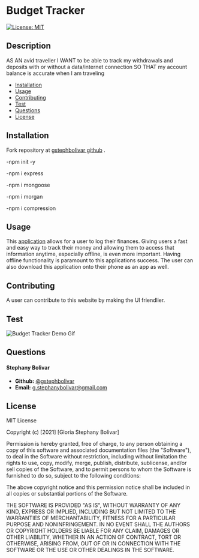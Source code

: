 # Budget Tracker

[![License: MIT](https://img.shields.io/badge/License-MIT-yellow.svg)](https://opensource.org/licenses/MIT)

## Description

AS AN avid traveller
I WANT to be able to track my withdrawals and deposits with or without a data/internet connection
SO THAT my account balance is accurate when I am traveling


* [Installation](#installation)
* [Usage](#usage)
* [Contributing](#usage)
* [Test](#test)
* [Questions](#questions)
* [License](#license)

## Installation

Fork repository at [gstephbolivar github](https://github.com/gstephbolivar/budget-tracker) .

-npm init -y

-npm i express

-npm i mongoose

-npm i morgan

-npm i compression


## Usage

This [application](https://damp-harbor-85410.herokuapp.com/) allows for a user to log their finances. Giving users a fast and easy way to track their money and allowing them to access that information anytime, especially offline, is even more important. Having offline functionality is paramount to this applications success. The user can also download this application onto their phone as an app as well. 

## Contributing

A user can contribute to this website by making the UI friendlier. 

## Test

![Budget Tracker Demo Gif](public/images/budget-tracker.gif)
## Questions

####  **Stephany Bolivar** 
*  **Github:** [@gstephbolivar](https://github.com/gstephbolivar)
*  **Email:** [g.stephanybolivar@gmail.com](g.stephanybolivar@gmail.com)

## License

MIT License

Copyright (c) [2021] [Gloria Stephany Bolivar]

Permission is hereby granted, free of charge, to any person obtaining a copy
of this software and associated documentation files (the "Software"), to deal
in the Software without restriction, including without limitation the rights
to use, copy, modify, merge, publish, distribute, sublicense, and/or sell
copies of the Software, and to permit persons to whom the Software is
furnished to do so, subject to the following conditions:

The above copyright notice and this permission notice shall be included in all
copies or substantial portions of the Software.

THE SOFTWARE IS PROVIDED "AS IS", WITHOUT WARRANTY OF ANY KIND, EXPRESS OR
IMPLIED, INCLUDING BUT NOT LIMITED TO THE WARRANTIES OF MERCHANTABILITY,
FITNESS FOR A PARTICULAR PURPOSE AND NONINFRINGEMENT. IN NO EVENT SHALL THE
AUTHORS OR COPYRIGHT HOLDERS BE LIABLE FOR ANY CLAIM, DAMAGES OR OTHER
LIABILITY, WHETHER IN AN ACTION OF CONTRACT, TORT OR OTHERWISE, ARISING FROM,
OUT OF OR IN CONNECTION WITH THE SOFTWARE OR THE USE OR OTHER DEALINGS IN THE
SOFTWARE.
